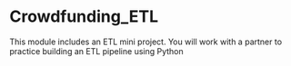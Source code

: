 # Crowdfunding_ETL
This module includes an ETL mini project. You will work with a partner to practice building an ETL pipeline using Python
